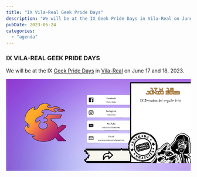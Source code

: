 ```yaml
---  
title: "IX Vila-Real Geek Pride Days"  
description: "We will be at the IX Geek Pride Days in Vila-Real on June 17 and 18, 2023."  
pubDate: 2023-05-24  
categories:  
  - "agenda"  
---  
```


### IX VILA-REAL GEEK PRIDE DAYS  

We will be at the IX [Geek Pride Days](https://www.eventbrite.es/e/entradas-x-jornadas-del-orgullo-friki-778203546757) in [Vila-Real](https://www.google.com/maps/dir//vila+real+castellon/data=!4m6!4m5!1m1!4e2!1m2!1m1!1s0xd600725c31d4dc1:0x9c147cedd45f1703?sa=X&ved=1t:155782&ictx=111) on June 17 and 18, 2023.  

![](images/https___cdn.evbuc_.com_images_463806239_408928995737_1_original.jpg)  
